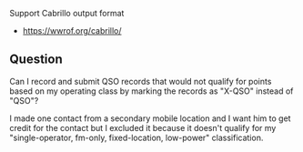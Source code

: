 Support Cabrillo output format
* https://wwrof.org/cabrillo/

Question
--------

Can I record and submit QSO records that would not qualify for points based on
my operating class by marking the records as "X-QSO" instead of "QSO"?

I made one contact from a secondary mobile location and I want him to get
credit for the contact but I excluded it because it doesn't qualify for my
"single-operator, fm-only, fixed-location, low-power" classification.
